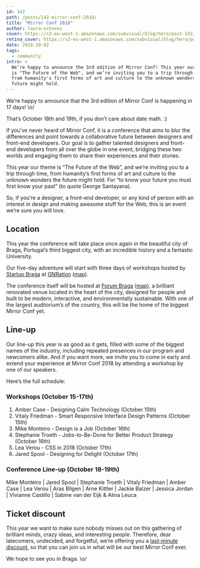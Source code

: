 ```yaml
---
id: 142
path: /posts/142-mirror-conf-2018/
title: "Mirror Conf 2018"
author: laura-esteves
cover: https://s3-eu-west-1.amazonaws.com/subvisual/blog/hero/post-142/mirror-1080p.jpg
retina_cover: https://s3-eu-west-1.amazonaws.com/subvisual/blog/hero/post-142/mirror-1080p.jpg
date: 2018-10-02
tags:
  - community
intro: >
  We’re happy to announce the 3rd edition of Mirror Conf! This year our theme
  is "The Future of the Web", and we’re inviting you to a trip through time,
  from humanity's first forms of art and culture to the unknown wonders the
  future might hold.
---
```


We’re happy to announce that the 3rd edition of Mirror Conf is happening in 17 days! \o/

That’s October 18th and 19th, if you don’t care about date math. :)

If you’ve never heard of Mirror Conf, it is a conference that aims to blur the differences and point towards a collaborative future between designers and front-end developers.
Our goal is to gather talented designers and front-end developers from all over the globe in one event, bridging these two worlds and engaging them to share their experiences and their stories.

This year our theme is “The Future of the Web”, and we’re inviting you to a trip through time, from humanity’s first forms of art and culture to the unknown wonders the future might hold. For “to know your future you must first know your past” (to quote George Santayana).

So, if you’re a designer, a front-end developer, or any kind of person with an interest in design and making awesome stuff for the Web, this is an event we’re sure you will love.

## Location

This year the conference will take place once again in the beautiful city of Braga, Portugal’s third biggest city, with an incredible history and a fantastic University.

Our five-day adventure will start with three days of workshops hosted by [Startup Braga](https://www.startupbraga.com/index.php?slang=en_US) at [GNRation](http://www.gnration.pt/en) ([map](https://goo.gl/maps/6AKGBBn5Wfu)).

The conference itself will be hosted at [Forum Braga](https://www.forumbraga.com/) ([map](https://goo.gl/maps/Evs2LV3pWh82)), a brilliant renovated venue located in the heart of the city, designed for people and built to be modern, interactive, and environmentally sustainable. With one of the largest auditorium’s of the country, this will be the home of the biggest Mirror Conf yet.

## Line-up

Our line-up this year is as good as it gets, filled with some of the biggest names of the industry, including repeated presences in our program and newcomers alike. And if you want more, we invite you to come in early and extend your experience at Mirror Conf 2018 by attending a workshop by one of our speakers.

Here’s the full schedule:

### Workshops (October 15-17th)

1. Amber Case - Designing Calm Technology (October 15th)
2. Vitaly Friedman - Smart Responsive Interface Design Patterns (October 15th)
3. Mike Monteiro - Design is a Job (October 16th)
4. Stephanie Troeth - Jobs-to-Be-Done for Better Product Strategy (October 16th)
5. Lea Verou - CSS in 2018 (October 17th)
6. Jared Spool - Designing for Delight (October 17th)

### Conference Line-up (October 18-19th)

Mike Monteiro | Jared Spool | Stephanie Troeth | Vitaly Friedman | Amber Case | Lea Verou | Aras Bilgen | Arne Kittler | Jackie Balzer | Jessica Jordan | Vivianne Castillo | Sabine van der Eijk & Alina Leuca

## Ticket discount

This year we want to make sure nobody misses out on this gathering of brilliant minds, crazy ideas, and interesting people. Therefore, dear latecomers, undecided, and forgetful, we’re offering you a [last-minute discount](https://ti.to/subvisual/mirror-conf-2018/discount/mirrorconf), so that you can join us in what will be our best Mirror Conf ever.

We hope to see you in Braga. \o/
